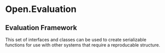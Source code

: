 # Open.Evaluation
## Evaluation Framework
This set of interfaces and classes can be used to create serializable functions for use with other systems that require a reproducable structure.
